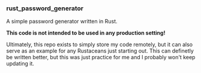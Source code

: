 ### rust_password_generator
A simple password generator written in Rust.

**This code is not intended to be used in any production setting!** 

Ultimately, this repo exists to simply store my code remotely, but it can also serve as an example for any Rustaceans just starting out. This can definetly be written better, but this was just practice for me and I probably won't keep updating it.
